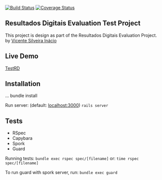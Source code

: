 [![Build Status](https://travis-ci.org/vicentesi/testrd_gem.svg?branch=master)](https://travis-ci.org/vicentesi/testrd_gem) [![Coverage Status](https://coveralls.io/repos/vicentesi/testrd/badge.svg?branch=master&service=github)](https://coveralls.io/github/vicentesi/testrd?branch=master)

## Resultados Digitais Evaluation Test Project

This project is design as part of the Resultados Digitais Evaluation Project.
by [Vicente Silveira Inácio](https://br.linkedin.com/pub/vicente-silveira-inácio/25/734/588)

## Live Demo

[TestRD](https://testrd.herokuapp.com/)

## Installation

...
bundle install

Run server: (default: [localhost:3000](http://localhost:3000))
```rails server```

## Tests

* RSpec
* Capybara
* Spork
* Guard

Running tests:
```bundle exec rspec spec/[filename]```
or:
```time rspec spec/[filename]```

To run guard with spork server, run:
```bundle exec guard```
